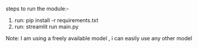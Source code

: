 steps to run the module:-

1) run: pip install -r requirements.txt
2) run: streamlit run main.py

Note: I am using a freely available model , i can easily use any other model
